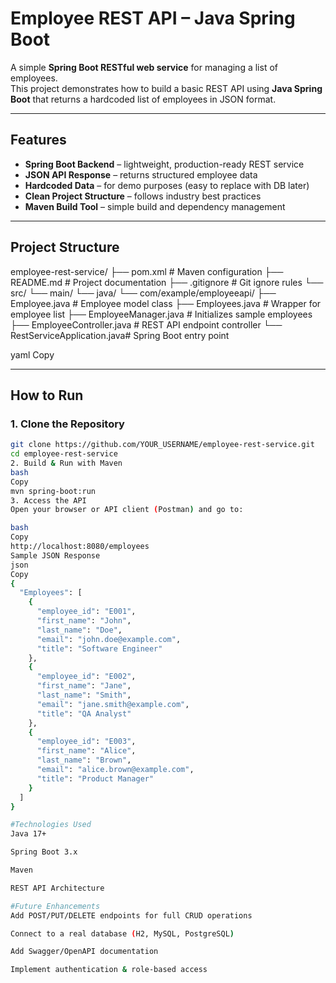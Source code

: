 # Employee REST API – Java Spring Boot

A simple **Spring Boot RESTful web service** for managing a list of employees.  
This project demonstrates how to build a basic REST API using **Java Spring Boot** that returns a hardcoded list of employees in JSON format.

---

## Features
- **Spring Boot Backend** – lightweight, production-ready REST service
- **JSON API Response** – returns structured employee data
- **Hardcoded Data** – for demo purposes (easy to replace with DB later)
- **Clean Project Structure** – follows industry best practices
- **Maven Build Tool** – simple build and dependency management

---

## Project Structure
employee-rest-service/
├── pom.xml # Maven configuration
├── README.md # Project documentation
├── .gitignore # Git ignore rules
└── src/
└── main/
└── java/
└── com/example/employeeapi/
├── Employee.java # Employee model class
├── Employees.java # Wrapper for employee list
├── EmployeeManager.java # Initializes sample employees
├── EmployeeController.java # REST API endpoint controller
└── RestServiceApplication.java# Spring Boot entry point

yaml
Copy

---

## How to Run

### **1. Clone the Repository**
```bash
git clone https://github.com/YOUR_USERNAME/employee-rest-service.git
cd employee-rest-service
2. Build & Run with Maven
bash
Copy
mvn spring-boot:run
3. Access the API
Open your browser or API client (Postman) and go to:

bash
Copy
http://localhost:8080/employees
Sample JSON Response
json
Copy
{
  "Employees": [
    {
      "employee_id": "E001",
      "first_name": "John",
      "last_name": "Doe",
      "email": "john.doe@example.com",
      "title": "Software Engineer"
    },
    {
      "employee_id": "E002",
      "first_name": "Jane",
      "last_name": "Smith",
      "email": "jane.smith@example.com",
      "title": "QA Analyst"
    },
    {
      "employee_id": "E003",
      "first_name": "Alice",
      "last_name": "Brown",
      "email": "alice.brown@example.com",
      "title": "Product Manager"
    }
  ]
}

#Technologies Used
Java 17+

Spring Boot 3.x

Maven

REST API Architecture

#Future Enhancements
Add POST/PUT/DELETE endpoints for full CRUD operations

Connect to a real database (H2, MySQL, PostgreSQL)

Add Swagger/OpenAPI documentation

Implement authentication & role-based access